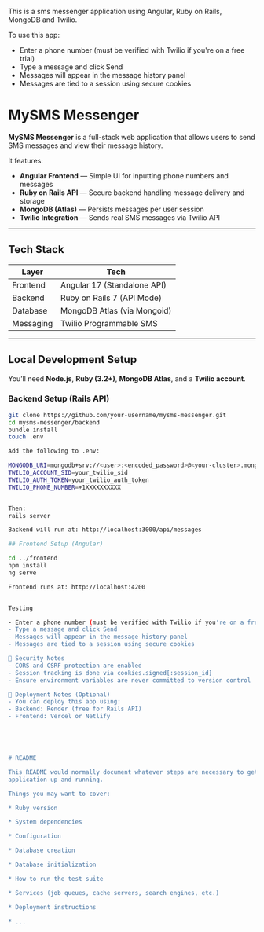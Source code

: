 This is a sms messenger application using Angular, Ruby on Rails, MongoDB and Twilio. 

To use this app:

- Enter a phone number (must be verified with Twilio if you're on a free trial)
- Type a message and click Send
- Messages will appear in the message history panel
- Messages are tied to a session using secure cookies

# MySMS Messenger

**MySMS Messenger** is a full-stack web application that allows users to send SMS messages and view their message history.

It features:

- **Angular Frontend** — Simple UI for inputting phone numbers and messages
- **Ruby on Rails API** — Secure backend handling message delivery and storage
- **MongoDB (Atlas)** — Persists messages per user session
- **Twilio Integration** — Sends real SMS messages via Twilio API

---

## Tech Stack

| Layer        | Tech                      |
|--------------|---------------------------|
| Frontend     | Angular 17 (Standalone API) |
| Backend      | Ruby on Rails 7 (API Mode) |
| Database     | MongoDB Atlas (via Mongoid) |
| Messaging    | Twilio Programmable SMS   |

---

## Local Development Setup

You’ll need **Node.js**, **Ruby (3.2+)**, **MongoDB Atlas**, and a **Twilio account**.

### Backend Setup (Rails API)

```bash
git clone https://github.com/your-username/mysms-messenger.git
cd mysms-messenger/backend
bundle install
touch .env

Add the following to .env:

MONGODB_URI=mongodb+srv://<user>:<encoded_password>@<your-cluster>.mongodb.net/?retryWrites=true&w=majority&appName=<your-app-name>
TWILIO_ACCOUNT_SID=your_twilio_sid
TWILIO_AUTH_TOKEN=your_twilio_auth_token
TWILIO_PHONE_NUMBER=+1XXXXXXXXXX


Then:
rails server

Backend will run at: http://localhost:3000/api/messages

## Frontend Setup (Angular)

cd ../frontend
npm install
ng serve

Frontend runs at: http://localhost:4200


Testing

- Enter a phone number (must be verified with Twilio if you're on a free trial)
- Type a message and click Send
- Messages will appear in the message history panel
- Messages are tied to a session using secure cookies

🔐 Security Notes
- CORS and CSRF protection are enabled
- Session tracking is done via cookies.signed[:session_id]
- Ensure environment variables are never committed to version control

🚀 Deployment Notes (Optional)
- You can deploy this app using:
- Backend: Render (free for Rails API)
- Frontend: Vercel or Netlify





# README

This README would normally document whatever steps are necessary to get the
application up and running.

Things you may want to cover:

* Ruby version

* System dependencies

* Configuration

* Database creation

* Database initialization

* How to run the test suite

* Services (job queues, cache servers, search engines, etc.)

* Deployment instructions

* ...
